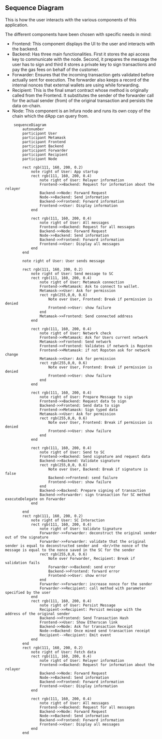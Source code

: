 ## Sequence Diagram

This is how the user interacts with the various components of this application.


The different components have been chosen with specific needs in mind:
* Frontend: This component displays the UI to the user and interacts with the backend.
* Backend: Has three main functionalities. First it stores the api access key to communicate with the node. Second, it prepares the message the user has to sign and third it stores a private key to sign transactions and pay the gas fees on behalf of the customer.
* Forwarder: Ensures that the incoming transaction gets validated before actually sent for execution. The forwarder also keeps a record of the internal nonces that external wallets are using while forwarding.
* Recipient: This is the final smart contract whose method is originally called from the Frontend. It substitutes the sender of the forwarder call for the actual sender (from) of the original transaction and persists the data on-chain.
* Node: This component is an Infura node and runs its own copy of the chain which the dApp can query from.

```mermaid
    sequenceDiagram
        autonumber
        participant User
        participant Metamask
        participant Frontend
        participant Backend
        participant Forwarder
        participant Recipient
        participant Node

        rect rgb(111, 160, 200, 0.2)
            note right of User: App startup
            rect rgb(111, 160, 200, 0.4)
                note right of User: Relayer information
                Frontend->>Backend: Request for information about the relayer
                Backend->>Node: Forward Request
                Node->>Backend: Send information
                Backend->>Frontend: Forward information
                Frontend->>User: Display information
            end

            rect rgb(111, 160, 200, 0.4)
                note right of User: All messages
                Frontend->>Backend: Request for all messages
                Backend->>Node: Forward Request
                Node->>Backend: Send information
                Backend->>Frontend: Forward information
                Frontend->>User: Display all messages
            end
        end

        note right of User: User sends message

        rect rgb(111, 160, 200, 0.2)
            note right of User: Send message to SC
            rect rgb(111, 160, 200, 0.4)
                note right of User: Metamask connection
                Frontend->>Metamask: Ask to connect to wallet.
                Metamask->>User: Ask for permission
                rect rgb(255,0,0, 0.6)
                    Note over User, Frontend: Break if permission is denied
                    Frontend->>User: show failure
                end
                Metamask->>Frontend: Send connected address
            end

            rect rgb(111, 160, 200, 0.4)
                note right of User: Network check
                Frontend->>Metamask: Ask for Users current network
                Metamask->>Frontend: Send network
                Frontend->>Frontend: Validates if network is Ropsten
                Frontend->>Metamask: if not Ropsten ask for network change
                Metamask->>User: Ask for permission
                rect rgb(255,0,0, 0.6)
                    Note over User, Frontend: Break if permission is denied
                    Frontend->>User: show failure
                end
            end

            rect rgb(111, 160, 200, 0.4)
                note right of User: Prepare Message to sign
                Frontend->>Backend: Request data to sign
                Backend->>Frontend: Send data to sign
                Frontend->>Metamask: Sign typed data
                Metamask->>User: Ask for permission
                rect rgb(255,0,0, 0.6)
                    Note over User, Frontend: Break if permission is denied
                    Frontend->>User: show failure
                end
            end

            rect rgb(111, 160, 200, 0.4)
                note right of User: Send to SC
                Frontend->>Backend: Send signature and request data
                Backend->>Backend: Validate signature
                rect rgb(255,0,0, 0.6)
                    Note over User, Backend: Break if signature is false
                    Backend->>Frontend: send failure
                    Frontend->>User: show failure
                end
                Backend->>Backend: Prepare signing of transaction
                Backend->>Forwarder: sign transaction for SC method executeDelegate on Forwarder
            end

        end
        rect rgb(111, 160, 200, 0.2)
            note right of User: SC Interaction
            rect rgb(111, 160, 200, 0.4)
                note right of User: Validate Signature
                Forwarder->>Forwarder: deconstruct the original sender out of the signature
                Forwarder->>Forwarder: validate that the original sender is equal to deconstructed sender and  <br/>the nonce of the message is equal to the nonce saved in the SC for the sender
                rect rgb(255,0,0, 0.6)
                    Note over Forwarder, Recipient: Break if validation fails
                    Forwarder->>Backend: send error
                    Backend->>Frontend: forward error
                    Frontend->>User: show error
                end
                Forwarder->>Forwarder: increase nonce for the sender
                Forwarder->>Recipient: call method with parameter specified by the user
            end
            rect rgb(111, 160, 200, 0.4)
                note right of User: Persist Message
                Recipient->>Recipient: Persist message with the address of the original sender
                Backend->>Frontend: Send Transaction Hash
                Frontend->>User: Show Etherscan link
                Backend->>Node: Ask for transaction Receipt
                Node->>Backend: Once mined send transaction receipt
                Recipient-->Recipient: Emit event
            end
        end
        rect rgb(111, 160, 200, 0.2)
            note right of User: Fetch data
            rect rgb(111, 160, 200, 0.4)
                note right of User: Relayer information
                Frontend->>Backend: Request for information about the relayer
                Backend->>Node: Forward Request
                Node->>Backend: Send information
                Backend->>Frontend: Forward information
                Frontend->>User: Display information
            end

            rect rgb(111, 160, 200, 0.4)
                note right of User: All messages
                Frontend->>Backend: Request for all messages
                Backend->>Node: Forward Request
                Node->>Backend: Send information
                Backend->>Frontend: Forward information
                Frontend->>User: Display all messages
            end
        end
```
